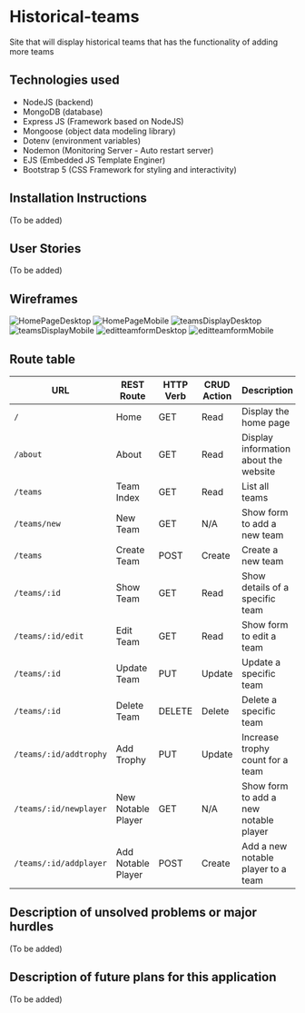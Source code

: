 # Historical-teams
Site that will display historical teams that has the functionality of adding more teams

## Technologies used
- NodeJS (backend)
- MongoDB (database)
- Express JS (Framework based on NodeJS)
- Mongoose (object data modeling library)
- Dotenv (environment variables)
- Nodemon (Monitoring Server - Auto restart server)
- EJS (Embedded JS Template Enginer)
- Bootstrap 5 (CSS Framework for styling and interactivity)

## Installation Instructions 
(To be added)

## User Stories
(To be added)

## Wireframes
![HomePageDesktop](https://media.git.generalassemb.ly/user/51685/files/5fd8273c-d824-43ab-a86d-eef1051d2636)
![HomePageMobile](https://media.git.generalassemb.ly/user/51685/files/8cb1fc99-f552-4aa5-86ca-fcabc2773bfd)
![teamsDisplayDesktop](https://media.git.generalassemb.ly/user/51685/files/4ad59c5b-3629-4f99-a682-d372ca9503dc)
![teamsDisplayMobile](https://media.git.generalassemb.ly/user/51685/files/52f36d6a-26e3-4840-81d5-8f3a5d317ba3)
![editteamformDesktop](https://media.git.generalassemb.ly/user/51685/files/60e6a734-51d0-4cda-bc8d-8e19c21540ed)
![editteamformMobile](https://media.git.generalassemb.ly/user/51685/files/7a69b5c8-45f9-4029-9828-842f04d05193)

## Route table

| URL                          | REST Route         | HTTP Verb | CRUD Action  | Description                                   | EJS View(s)                 |
|------------------------------|--------------------|-----------|--------------|-----------------------------------------------|-----------------------------|
| `/`                          | Home               | GET       | Read         | Display the home page                         | `home.ejs`                  |
| `/about`                     | About              | GET       | Read         | Display information about the website         | `about.ejs`                 |
| `/teams`                     | Team Index         | GET       | Read         | List all teams                                | `team-index.ejs`            |
| `/teams/new`                 | New Team           | GET       | N/A          | Show form to add a new team                   | `new-team.ejs`              |
| `/teams`                     | Create Team        | POST      | Create       | Create a new team                             | Redirect to `/teams`        |
| `/teams/:id`                 | Show Team          | GET       | Read         | Show details of a specific team               | `team-details.ejs`          |
| `/teams/:id/edit`            | Edit Team          | GET       | Read         | Show form to edit a team                      | `edit-team.ejs`             |
| `/teams/:id`                 | Update Team        | PUT       | Update       | Update a specific team                        | Redirect to `/teams/:id`    |
| `/teams/:id`                 | Delete Team        | DELETE    | Delete       | Delete a specific team                        | Redirect to `/teams`        |
| `/teams/:id/addtrophy`       | Add Trophy         | PUT       | Update       | Increase trophy count for a team              | Redirect to `/teams/:id`    |
| `/teams/:id/newplayer`       | New Notable Player | GET       | N/A          | Show form to add a new notable player         | `new-player.ejs`            |
| `/teams/:id/addplayer`       | Add Notable Player | POST      | Create       | Add a new notable player to a team            | Redirect to `/teams/:id`    |

## Description of unsolved problems or major hurdles
(To be added)

## Description of future plans for this application
(To be added)
